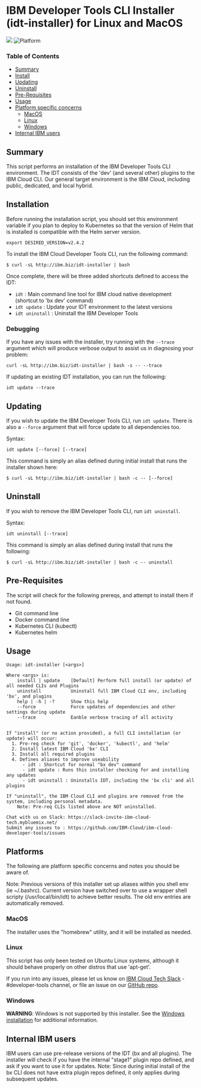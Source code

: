 # IBM Developer Tools CLI Installer (idt-installer) for Linux and MacOS

[![](https://img.shields.io/badge/IBM%20Cloud-powered-blue.svg)](https://bluemix.net)
![Platform](https://img.shields.io/badge/platform-BASH-lightgrey.svg?style=flat)

### Table of Contents
* [Summary](#summary)
* [Install](#installation)
* [Updating](#updating)
* [Uninstall](#uninstall)
* [Pre-Requisites](#pre-requisites)
* [Usage](#usage)
* [Platform specific concerns](#platforms)
    * [MacOS](#macos)
    * [Linux](#linux)
    * [Windows](#windows)
* [Internal IBM users](#internal-ibm-users)


## Summary

This script performs an installation of the IBM Developer Tools CLI environment. The IDT consists of the 'dev' (and several other) plugins to the IBM Cloud CLI. Our general target environment is the IBM Cloud, including public, dedicated, and local hybrid.


## Installation
Before running the installation script, you should set this environment variable if you plan to deploy to Kubernetes so that the version of Helm that is installed is compatible with the Helm server version.

```
export DESIRED_VERSION=v2.4.2
```

To install the IBM Cloud Developer Tools CLI, run the following command:

```
$ curl -sL http://ibm.biz/idt-installer | bash
```

Once complete, there will be three added shortcuts defined to access the IDT:
- `idt` : Main command line tool for IBM cloud native development (shortcut to 'bx dev' command)
- `idt update` : Update your IDT environment to the latest versions
- `idt uninstall` : Uninstall the IBM Developer Tools


### Debugging

If you have any issues with the installer, try running with the `--trace` argument which will produce verbose output to assist us in diagnosing your problem:

```
curl -sL http://ibm.biz/idt-installer | bash -s -- --trace
```

If updating an existing IDT installation, you can run the following:
```
idt update --trace
```


## Updating

If you wish to update the IBM Developer Tools CLI, run `idt update`. There is also a `--force` argument that will force update to all dependencies too.

Syntax:
```
idt update [--force] [--trace]
```

This command is simply an alias defined during initial install that runs the installer shown here:

```
$ curl -sL http://ibm.biz/idt-installer | bash -c -- [--force]
```


## Uninstall

If you wish to remove the IBM Developer Tools CLI, run `idt uninstall`. 

Syntax:
```
idt uninstall [--trace]
```

This command is simply an alias defined during install that runs the following:

```
$ curl -sL http://ibm.biz/idt-installer | bash -c -- uninstall
```



## Pre-Requisites

The script will check for the following prereqs, and attempt to install them if not found.
- Git command line
- Docker command line
- Kubernetes CLI (kubectl)
- Kubernetes helm


## Usage
```
Usage: idt-installer [<args>]

Where <args> is:
    install | update    [Default] Perform full install (or update) of all needed CLIs and Plugins
    uninstall           Uninstall full IBM Cloud CLI env, including 'bx', and plugins
    help | -h | -?      Show this help
    --force             Force updates of dependencies and other settings during update
    --trace             Eanble verbose tracing of all activity


If "install" (or no action provided), a full CLI installation (or update) will occur:
  1. Pre-req check for 'git', 'docker', 'kubectl', and 'helm'
  2. Install latest IBM Cloud 'bx' CLI
  3. Install all required plugins
  4. Defines aliases to improve useability
      - idt : Shortcut for normal "bx dev" command
      - idt update : Runs this installer checking for and installing any updates
      - idt uninstall : Uninstalls IDT, including the 'bx cli' and all plugins

If "uninstall", the IBM Cloud CLI and plugins are removed from the system, including personal metadata.
    Note: Pre-req CLIs listed above are NOT uninstalled.

Chat with us on Slack: https://slack-invite-ibm-cloud-tech.mybluemix.net/
Submit any issues to : https://github.com/IBM-Cloud/ibm-cloud-developer-tools/issues

```

## Platforms

The following are platform specific concerns and notes you should be aware of.

Note: Previous versions of this installer set up aliases within you shell env (ie ~/.bashrc). Current version have switched over to use a wrapper shell scripty (/usr/local/bin/idt) to achieve better results. The old env entries are automatically removed.


### MacOS

The installer uses the "homebrew" utility, and it will be installed as needed.

### Linux

This script has only been tested on Ubuntu Linux systems, although it should behave properly on other distros that use 'apt-get'. 

If you run into any issues, please let us know on [IBM Cloud Tech Slack](https://slack-invite-ibm-cloud-tech.mybluemix.net/) - #developer-tools channel, or file an issue on our [GitHub repo](https://github.com/IBM-Cloud/ibm-cloud-developer-tools/issues).


### Windows

**WARNING**: Windows is not supported by this installer.  See the [Windows installation](../windows-installer/README.md) for additional information.



## Internal IBM users

IBM users can use pre-release versions of the IDT (bx and all plugins). The installer will check if you have the internal "stage1" plugin repo defined, and ask if you want to use it for updates.  Note: Since during initial install of the bx CLI does not have extra plugin repos defined, it only applies during subsequent updates.

